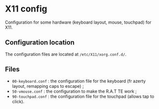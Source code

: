 # X11 config
Configuration for some hardware (keyboard layout, mouse, touchpad) for X11.

## Configuration location
The configuration files are located at `/etc/X11/xorg.conf.d/`.

## Files
- `00-keyboard.conf` : the configuration file for the keyboard (fr azerty layout, remapping caps to escape) ;
- `50-vmouse.conf` : the configuration to make the R.A.T TE work ;
- `90-touchpad.conf` : the configuration file for the touchpad (allows tap to click).
